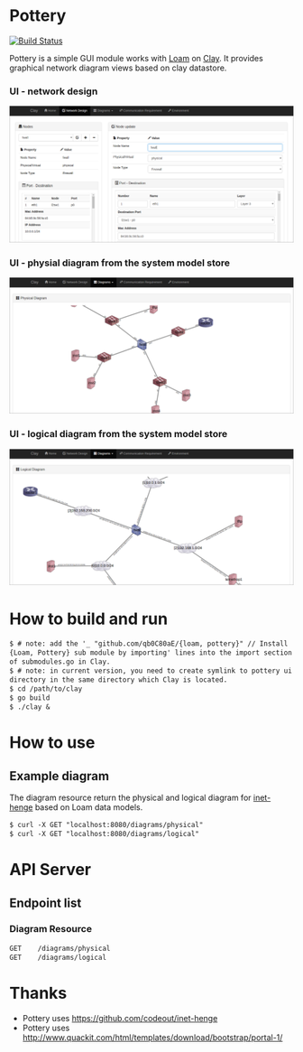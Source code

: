 # Pottery

[![Build Status](https://travis-ci.org/qb0C80aE/pottery.svg?branch=develop)](https://travis-ci.org/qb0C80aE/pottery)

Pottery is a simple GUI module works with [Loam](https://github.com/qb0C80aE/loam) on [Clay](https://github.com/qb0C80aE/clay).
It provides graphical network diagram views based on clay datastore.

### UI - network design
![Network design](./images/sample1.png)

### UI - physial diagram from the system model store
![Physical diagram](./images/sample2.png)

### UI - logical diagram from the system model store
![Logical diagram](./images/sample3.png)

# How to build and run

```
$ # note: add the '_ "github.com/qb0C80aE/{loam, pottery}" // Install {Loam, Pottery} sub module by importing' lines into the import section of submodules.go in Clay.
$ # note: in current version, you need to create symlink to pottery ui directory in the same directory which Clay is located.
$ cd /path/to/clay
$ go build
$ ./clay &
```

# How to use

## Example diagram

The diagram resource return the physical and logical diagram for [inet-henge](https://github.com/codeout/inet-henge) based on Loam data models.

```
$ curl -X GET "localhost:8080/diagrams/physical"
$ curl -X GET "localhost:8080/diagrams/logical"
```

# API Server

## Endpoint list

### Diagram Resource

```
GET    /diagrams/physical
GET    /diagrams/logical
```

# Thanks

* Pottery uses https://github.com/codeout/inet-henge
* Pottery uses http://www.quackit.com/html/templates/download/bootstrap/portal-1/
